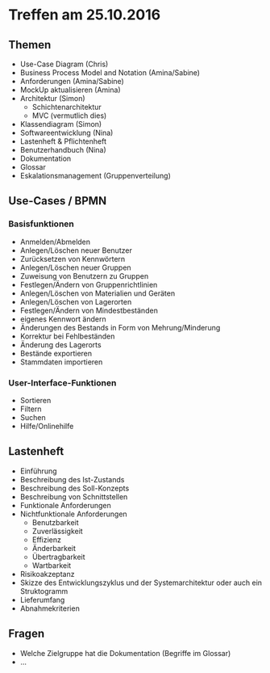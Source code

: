 # Treffen am 25.10.2016

## Themen

- Use-Case Diagram (Chris)
- Business Process Model and Notation (Amina/Sabine)
- Anforderungen (Amina/Sabine)
- MockUp aktualisieren (Amina)
- Architektur (Simon)
    - Schichtenarchitektur
    - MVC (vermutlich dies)
- Klassendiagram (Simon)
- Softwareentwicklung (Nina)
- Lastenheft & Pflichtenheft
- Benutzerhandbuch (Nina)
- Dokumentation
- Glossar
- Eskalationsmanagement (Gruppenverteilung)

## Use-Cases / BPMN

### Basisfunktionen

- Anmelden/Abmelden
- Anlegen/Löschen neuer Benutzer
- Zurücksetzen von Kennwörtern
- Anlegen/Löschen neuer Gruppen
- Zuweisung von Benutzern zu Gruppen
- Festlegen/Ändern von Gruppenrichtlinien
- Anlegen/Löschen von Materialien und Geräten
- Anlegen/Löschen von Lagerorten
- Festlegen/Ändern von Mindestbeständen
- eigenes Kennwort ändern
- Änderungen des Bestands in Form von Mehrung/Minderung
- Korrektur bei Fehlbeständen
- Änderung des Lagerorts
- Bestände exportieren
- Stammdaten importieren

### User-Interface-Funktionen

- Sortieren
- Filtern
- Suchen
- Hilfe/Onlinehilfe

## Lastenheft

- Einführung
- Beschreibung des Ist-Zustands
- Beschreibung des Soll-Konzepts
- Beschreibung von Schnittstellen
- Funktionale Anforderungen
- Nichtfunktionale Anforderungen
    - Benutzbarkeit
    - Zuverlässigkeit
    - Effizienz
    - Änderbarkeit
    - Übertragbarkeit
    - Wartbarkeit
- Risikoakzeptanz
- Skizze des Entwicklungszyklus und der Systemarchitektur oder auch ein Struktogramm
- Lieferumfang
- Abnahmekriterien

## Fragen

- Welche Zielgruppe hat die Dokumentation (Begriffe im Glossar)
- ...
